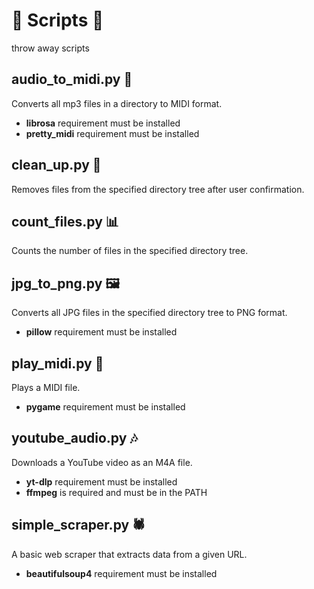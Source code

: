 # 🧻 Scripts 🧻

throw away scripts

## audio_to_midi.py 🎵

Converts all mp3 files in a directory to MIDI format.

- **librosa** requirement must be installed
- **pretty_midi** requirement must be installed

## clean_up.py 🧹

Removes files from the specified directory tree after user confirmation.

## count_files.py 📊

Counts the number of files in the specified directory tree.

## jpg_to_png.py 🖼️

Converts all JPG files in the specified directory tree to PNG format.

- **pillow** requirement must be installed

## play_midi.py 🎹

Plays a MIDI file.

- **pygame** requirement must be installed

## youtube_audio.py 🎶

Downloads a YouTube video as an M4A file.

- **yt-dlp** requirement must be installed
- **ffmpeg** is required and must be in the PATH

## simple_scraper.py 🕷️

A basic web scraper that extracts data from a given URL.

- **beautifulsoup4** requirement must be installed
